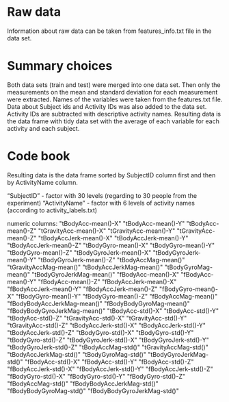 Raw data
==========
Information about raw data can be taken from features_info.txt file in the data set. 

Summary choices
==========
Both data sets (train and test) were merged into one data set. Then only the measurements on the mean and standard deviation for each measurement were extracted. Names of the variables were taken from the features.txt file. Data about Subject ids and Activity IDs was also added to the data set. Activity IDs are subtracted with descriptive activity names. Resulting data is the data frame with tidy data set with the average of each variable for each activity and each subject.

Code book
==========
Resulting data is the data frame sorted by SubjectID column first and then by ActivityName column.

“SubjectID” - factor with 30 levels (regarding to 30 people from the experiment)
“ActivityName” - factor with 6 levels of activity names (according to activity_labels.txt)

numeric columns:
"tBodyAcc-mean()-X"
"tBodyAcc-mean()-Y"
"tBodyAcc-mean()-Z"
"tGravityAcc-mean()-X"
"tGravityAcc-mean()-Y"
"tGravityAcc-mean()-Z"
"tBodyAccJerk-mean()-X"
"tBodyAccJerk-mean()-Y"
"tBodyAccJerk-mean()-Z"
"tBodyGyro-mean()-X"
"tBodyGyro-mean()-Y"
"tBodyGyro-mean()-Z"
"tBodyGyroJerk-mean()-X"
"tBodyGyroJerk-mean()-Y"
"tBodyGyroJerk-mean()-Z"
"tBodyAccMag-mean()"
"tGravityAccMag-mean()"
"tBodyAccJerkMag-mean()"
"tBodyGyroMag-mean()"
"tBodyGyroJerkMag-mean()"
"fBodyAcc-mean()-X"
"fBodyAcc-mean()-Y"
"fBodyAcc-mean()-Z"
"fBodyAccJerk-mean()-X"
"fBodyAccJerk-mean()-Y"
"fBodyAccJerk-mean()-Z"
"fBodyGyro-mean()-X"
"fBodyGyro-mean()-Y"
"fBodyGyro-mean()-Z"
"fBodyAccMag-mean()"
"fBodyBodyAccJerkMag-mean()"
"fBodyBodyGyroMag-mean()"
"fBodyBodyGyroJerkMag-mean()"
"tBodyAcc-std()-X"
"tBodyAcc-std()-Y"
"tBodyAcc-std()-Z"
"tGravityAcc-std()-X"
"tGravityAcc-std()-Y"
"tGravityAcc-std()-Z"
"tBodyAccJerk-std()-X"
"tBodyAccJerk-std()-Y"
"tBodyAccJerk-std()-Z"
"tBodyGyro-std()-X"
"tBodyGyro-std()-Y"
"tBodyGyro-std()-Z"
"tBodyGyroJerk-std()-X"
"tBodyGyroJerk-std()-Y"
"tBodyGyroJerk-std()-Z"
"tBodyAccMag-std()"
"tGravityAccMag-std()"
"tBodyAccJerkMag-std()"
"tBodyGyroMag-std()"
"tBodyGyroJerkMag-std()"
"fBodyAcc-std()-X"
"fBodyAcc-std()-Y"
"fBodyAcc-std()-Z"
"fBodyAccJerk-std()-X"
"fBodyAccJerk-std()-Y"
"fBodyAccJerk-std()-Z"
"fBodyGyro-std()-X"
"fBodyGyro-std()-Y"
"fBodyGyro-std()-Z"
"fBodyAccMag-std()"
"fBodyBodyAccJerkMag-std()"
"fBodyBodyGyroMag-std()"
"fBodyBodyGyroJerkMag-std()"
